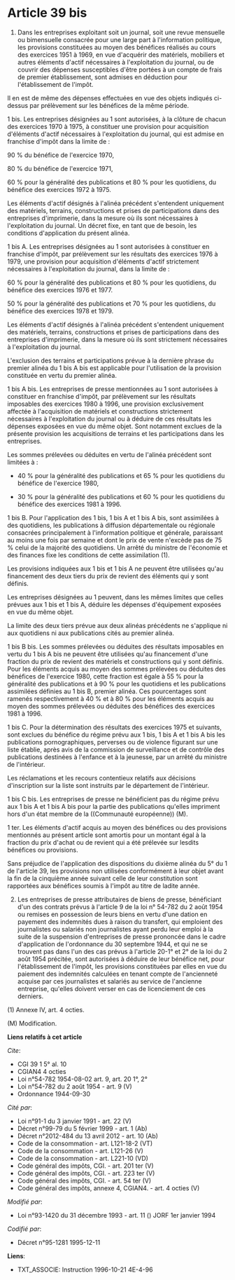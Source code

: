 # Article 39 bis

1. Dans les entreprises exploitant soit un journal, soit une revue mensuelle ou bimensuelle consacrée pour une large part à
l'information politique, les provisions constituées au moyen des bénéfices réalisés au cours des exercices 1951 à 1969, en
vue d'acquérir des matériels, mobiliers et autres éléments d'actif nécessaires à l'exploitation du journal, ou de couvrir des
dépenses susceptibles d'être portées à un compte de frais de premier établissement, sont admises en déduction pour
l'établissement de l'impôt.

Il en est de même des dépenses effectuées en vue des objets indiqués ci-dessus par prélèvement sur les bénéfices de la même
période.

1 bis. Les entreprises désignées au 1 sont autorisées, à la clôture de chacun des exercices 1970 à 1975, à constituer une
provision pour acquisition d'éléments d'actif nécessaires à l'exploitation du journal, qui est admise en franchise d'impôt
dans la limite de :

90 % du bénéfice de l'exercice 1970,

80 % du bénéfice de l'exercice 1971,

60 % pour la généralité des publications et 80 % pour les quotidiens, du bénéfice des exercices 1972 à 1975.

Les éléments d'actif désignés à l'alinéa précédent s'entendent uniquement des matériels, terrains, constructions et prises de
participations dans des entreprises d'imprimerie, dans la mesure où ils sont nécessaires à l'exploitation du journal. Un
décret fixe, en tant que de besoin, les conditions d'application du présent alinéa.

1 bis A. Les entreprises désignées au 1 sont autorisées à constituer en franchise d'impôt, par prélèvement sur les résultats
des exercices 1976 à 1979, une provision pour acquisition d'éléments d'actif strictement nécessaires à l'exploitation du
journal, dans la limite de :

60 % pour la généralité des publications et 80 % pour les quotidiens, du bénéfice des exercices 1976 et 1977.

50 % pour la généralité des publications et 70 % pour les quotidiens, du bénéfice des exercices 1978 et 1979.

Les éléments d'actif désignés à l'alinéa précédent s'entendent uniquement des matériels, terrains, constructions et prises de
participations dans des entreprises d'imprimerie, dans la mesure où ils sont strictement nécessaires à l'exploitation du
journal.

L'exclusion des terrains et participations prévue à la dernière phrase du premier alinéa du 1 bis A bis est applicable pour
l'utilisation de la provision constituée en vertu du premier alinéa.

1 bis A bis. Les entreprises de presse mentionnées au 1 sont autorisées à constituer en franchise d'impôt, par prélèvement
sur les résultats imposables des exercices 1980 à 1996, une provision exclusivement affectée à l'acquisition de matériels et
constructions strictement nécessaires à l'exploitation du journal ou à déduire de ces résultats les dépenses exposées en vue
du même objet. Sont notamment exclues de la présente provision les acquisitions de terrains et les participations dans les
entreprises.

Les sommes prélevées ou déduites en vertu de l'alinéa précédent sont limitées à :

- 40 % pour la généralité des publications et 65 % pour les quotidiens du bénéfice de l'exercice 1980,

- 30 % pour la généralité des publications et 60 % pour les quotidiens du bénéfice des exercices 1981 à 1996.

1 bis B. Pour l'application des 1 bis, 1 bis A et 1 bis A bis, sont assimilées à des quotidiens, les publications à diffusion
départementale ou régionale consacrées principalement à l'information politique et générale, paraissant au moins une fois par
semaine et dont le prix de vente n'excède pas de 75 % celui de la majorité des quotidiens. Un arrêté du ministre de
l'économie et des finances fixe les conditions de cette assimilation (1).

Les provisions indiquées aux 1 bis et 1 bis A ne peuvent être utilisées qu'au financement des deux tiers du prix de revient
des éléments qui y sont définis.

Les entreprises désignées au 1 peuvent, dans les mêmes limites que celles prévues aux 1 bis et 1 bis A, déduire les dépenses
d'équipement exposées en vue du même objet.

La limite des deux tiers prévue aux deux alinéas précédents ne s'applique ni aux quotidiens ni aux publications cités au
premier alinéa.

1 bis B bis. Les sommes prélevées ou déduites des résultats imposables en vertu du 1 bis A bis ne peuvent être utilisées
qu'au financement d'une fraction du prix de revient des matériels et constructions qui y sont définis. Pour les éléments
acquis au moyen des sommes prélevées ou déduites des bénéfices de l'exercice 1980, cette fraction est égale à 55 % pour la
généralité des publications et à 90 % pour les quotidiens et les publications assimilées définies au 1 bis B, premier alinéa.
Ces pourcentages sont ramenés respectivement à 40 % et à 80 % pour les éléments acquis au moyen des sommes prélevées ou
déduites des bénéfices des exercices 1981 à 1996.

1 bis C. Pour la détermination des résultats des exercices 1975 et suivants, sont exclues du bénéfice du régime prévu aux 1
bis, 1 bis A et 1 bis A bis les publications pornographiques, perverses ou de violence figurant sur une liste établie, après
avis de la commission de surveillance et de contrôle des publications destinées à l'enfance et à la jeunesse, par un arrêté
du ministre de l'intérieur.

Les réclamations et les recours contentieux relatifs aux décisions d'inscription sur la liste sont instruits par le
département de l'intérieur.

1 bis C bis. Les entreprises de presse ne bénéficient pas du régime prévu aux 1 bis A et 1 bis A bis pour la partie des
publications qu'elles impriment hors d'un état membre de la ((Communauté européenne)) (M).

1 ter. Les éléments d'actif acquis au moyen des bénéfices ou des provisions mentionnés au présent article sont amortis pour
un montant égal à la fraction du prix d'achat ou de revient qui a été prélevée sur lesdits bénéfices ou provisions.

Sans préjudice de l'application des dispositions du dixième alinéa du 5° du 1 de l'article 39, les provisions non utilisées
conformément à leur objet avant la fin de la cinquième année suivant celle de leur constitution sont rapportées aux bénéfices
soumis à l'impôt au titre de ladite année.

2. Les entreprises de presse attributaires de biens de presse, bénéficiant d'un des contrats prévus à l'article 9 de la loi
n° 54-782 du 2 août 1954 ou remises en possession de leurs biens en vertu d'une dation en payement des indemnités dues à
raison du transfert, qui emploient des journalistes ou salariés non journalistes ayant perdu leur emploi à la suite de la
suspension d'entreprises de presse prononcée dans le cadre d'application de l'ordonnance du 30 septembre 1944, et qui ne se
trouvent pas dans l'un des cas prévus à l'article 20-1° et 2° de la loi du 2 août 1954 précitée, sont autorisées à déduire de
leur bénéfice net, pour l'établissement de l'impôt, les provisions constituées par elles en vue du paiement des indemnités
calculées en tenant compte de l'ancienneté acquise par ces journalistes et salariés au service de l'ancienne entreprise,
qu'elles doivent verser en cas de licenciement de ces derniers.

(1) Annexe IV, art. 4 octies.

(M) Modification.

**Liens relatifs à cet article**

_Cite_:

  - CGI 39 1 5° al. 10
  - CGIAN4 4 octies
  - Loi n°54-782 1954-08-02 art. 9, art. 20 1°, 2°
  - Loi n°54-782 du 2 août 1954 - art. 9 (V)
  - Ordonnance 1944-09-30

_Cité par_:

  - Loi n°91-1 du 3 janvier 1991 - art. 22 (V)
  - Décret n°99-79 du 5 février 1999 - art. 1 (Ab)
  - Décret n°2012-484 du 13 avril 2012 - art. 10 (Ab)
  - Code de la consommation - art. L121-18-2 (VT)
  - Code de la consommation - art. L121-26 (V)
  - Code de la consommation - art. L221-10 (VD)
  - Code général des impôts, CGI. - art. 201 ter (V)
  - Code général des impôts, CGI. - art. 223 ter (V)
  - Code général des impôts, CGI. - art. 54 ter (V)
  - Code général des impôts, annexe 4, CGIAN4. - art. 4 octies (V)

_Modifié par_:

  - Loi n°93-1420 du 31 décembre 1993 - art. 11 () JORF 1er janvier 1994

_Codifié par_:

  - Décret n°95-1281 1995-12-11

**Liens**:

  - TXT_ASSOCIE: Instruction 1996-10-21 4E-4-96
